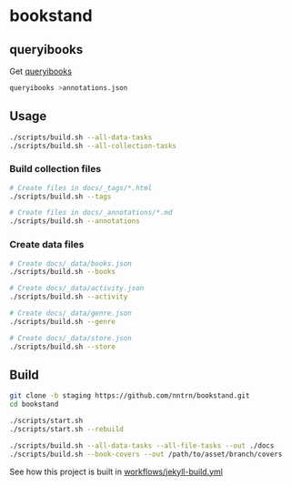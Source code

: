 # bookstand

## queryibooks

Get [queryibooks](https://github.com/nntrn/queryibooks)

```sh
queryibooks >annotations.json
```

## Usage

```sh
./scripts/build.sh --all-data-tasks
./scripts/build.sh --all-collection-tasks
```

### Build collection files

```sh
# Create files in docs/_tags/*.html
./scripts/build.sh --tags

# Create files in docs/_annotations/*.md
./scripts/build.sh --annotations
```

### Create data files

```sh
# Create docs/_data/books.json
./scripts/build.sh --books

# Create docs/_data/activity.json
./scripts/build.sh --activity

# Create docs/_data/genre.json
./scripts/build.sh --genre

# Create docs/_data/store.json
./scripts/build.sh --store
```

## Build

```sh
git clone -b staging https://github.com/nntrn/bookstand.git
cd bookstand

./scripts/start.sh
./scripts/start.sh --rebuild

./scripts/build.sh --all-data-tasks --all-file-tasks --out ./docs
./scripts/build.sh --book-covers --out /path/to/asset/branch/covers
```

See how this project is built in [workflows/jekyll-build.yml](.github/workflows/jekyll-build.yml)
